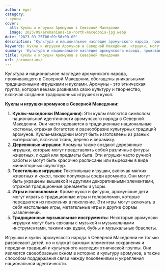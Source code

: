 ```yaml
---
author: egor
category:
- куклы
cover:
  alt: Куклы и игрушки Аромунов в Северной Македонии
  image: 2023/09/aromanians-in-north-macedonia-jpg.webp
date: '2023-09-25T06:09:56+00:00'
description: 'Культура и национальное наследие аромунского народа, проживающего в Северной Македонии, обогащены уникальными традиционными игрушками и куклами. Аромуны...'
keywords: Куклы и игрушки Аромунов в Северной Македонии, игрушки, могут, куклы, игры, северной, македонии, аромунов, традиционные, аромунского, народа, включая, кукол, македонки, также, аромуны
summary: 'Культура и национальное наследие аромунского народа, проживающего в Северной Македонии, обогащены уникальными традиционными игрушками и куклами. Аромуны...'
title: Куклы и игрушки Аромунов в Северной Македонии
url: /aromanians/
---
```


Культура и национальное наследие аромунского народа, проживающего в Северной Македонии, обогащены уникальными традиционными игрушками и куклами. Аромуны \- это этническая группа, которая веками развивала свою культуру и творчество, включая создание традиционных игрушек и кукол.

**Куклы и игрушки аромунов в Северной Македонии:**

1. **Куклы-македонки (Македонки)**: Эти куклы являются символом национальной идентичности аромунского народа в Северной Македонии. Они часто одеваются в традиционные национальные костюмы, отражая богатство и разнообразие культурных традиций аромунов. Куклы-македонки могут быть изготовлены из разных материалов, включая ткань, дерево и керамику.
1. **Деревянные игрушки**: Аромуны также создают деревянные игрушки, которые могут представлять собой различные фигуры животных, людей или предметы быта. Эти игрушки часто ручной работы и могут быть красочно расписаны или вырезаны в виде миниатюрных скульптур.
1. **Текстильные игрушки**: Текстильные игрушки, включая мягких животных и кукол, также популярны среди аромунов. Они могут быть украшены вышивкой и другими декоративными элементами, отражая традиционные орнаменты и узоры.
1. **Игры и головоломки**: Кроме кукол и фигурок, аромунские дети могут играть в традиционные игры и головоломки, которые передаются из поколения в поколение. Эти игры могут включать в себя настольные игры, метательные игры и другие формы развлечений.
1. **Традиционные музыкальные инструменты**: Некоторые аромунски игрушки могут быть связаны с музыкой и музыкальными инструментами, такими как дудки, бубны и музыкальные браслеты.

Игрушки и куклы аромунского народа в Северной Македонии не только развлекают детей, но и служат важным элементом сохранения и передачи традиций и культурного наследия этнической группы. Они являются своеобразным окном в историю и культуру аромунов, а также способом поддержания связи между поколениями и укрепления национальной идентичности.